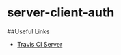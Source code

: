 # server-client-auth

##Useful Links
- [Travis CI Server](https://travis-ci.org/4o4error/server-client-auth)
